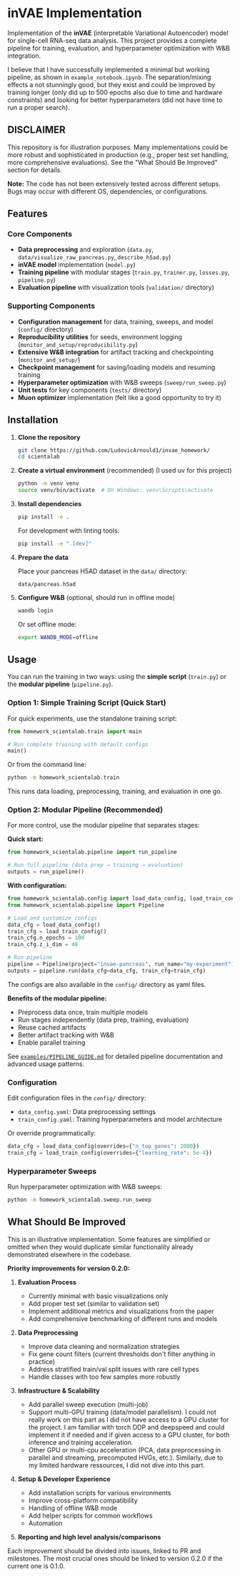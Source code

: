# inVAE Implementation

Implementation of the **inVAE** (interpretable Variational Autoencoder) model for single-cell RNA-seq data analysis. This project provides a complete pipeline for training, evaluation, and hyperparameter optimization with W&B integration.

 I believe that I have successfully implemented a minimal but working pipeline, as shown in `example_notebook.ipynb`. The separation/mixing effects a not stunningly good, but they exist and could be improved by training longer (only did up to 500 epochs also due to time and hardware constraints) and looking for better hyperparameters (did not have time to run a proper search).

## DISCLAIMER

This repository is for illustration purposes. Many implementations could be more robust and sophisticated in production (e.g., proper test set handling, more comprehensive evaluations). See the "What Should Be Improved" section for details.

**Note:** The code has not been extensively tested across different setups. Bugs may occur with different OS, dependencies, or configurations.

## Features

### Core Components
- **Data preprocessing** and exploration (`data.py`, `data/visualize_raw_pancreas.py`, `describe_h5ad.py`)
- **inVAE model** implementation (`model.py`)
- **Training pipeline** with modular stages (`train.py`, `trainer.py`, `losses.py`, `pipeline.py`)
- **Evaluation pipeline** with visualization tools (`validation/` directory)

### Supporting Components
- **Configuration management** for data, training, sweeps, and model (`config/` directory)
- **Reproducibility utilities** for seeds, environment logging (`monitor_and_setup/reproducibility.py`)
- **Extensive W&B integration** for artifact tracking and checkpointing (`monitor_and_setup/`)
- **Checkpoint management** for saving/loading models and resuming training
- **Hyperparameter optimization** with W&B sweeps (`sweep/run_sweep.py`)
- **Unit tests** for key components (`tests/` directory)
- **Muon optimizer** implementation (felt like a good opportunity to try it)

## Installation

1. **Clone the repository**
   ```bash
   git clone https://github.com/LudovicArnould1/invae_homework/ 
   cd scientalab
   ```

2. **Create a virtual environment** (recommended) (I used uv for this project)
   ```bash
   python -m venv venv
   source venv/bin/activate  # On Windows: venv\Scripts\activate
   ```

3. **Install dependencies**
   ```bash
   pip install -e .
   ```

   For development with linting tools:
   ```bash
   pip install -e ".[dev]"
   ```

4. **Prepare the data**
   
   Place your pancreas H5AD dataset in the `data/` directory:
   ```
   data/pancreas.h5ad
   ```

5. **Configure W&B** (optional, should run in offline mode)
   ```bash
   wandb login
   ```

   Or set offline mode:
   ```bash
   export WANDB_MODE=offline
   ```

## Usage

You can run the training in two ways: using the **simple script** (`train.py`) or the **modular pipeline** (`pipeline.py`).

### Option 1: Simple Training Script (Quick Start)

For quick experiments, use the standalone training script:

```python
from homework_scientalab.train import main

# Run complete training with default configs
main()
```

Or from the command line:
```bash
python -m homework_scientalab.train
```

This runs data loading, preprocessing, training, and evaluation in one go.

### Option 2: Modular Pipeline (Recommended)

For more control, use the modular pipeline that separates stages:

**Quick start:**
```python
from homework_scientalab.pipeline import run_pipeline

# Run full pipeline (data prep → training → evaluation)
outputs = run_pipeline()
```

**With configuration:**
```python
from homework_scientalab.config import load_data_config, load_train_config
from homework_scientalab.pipeline import Pipeline

# Load and customize configs
data_cfg = load_data_config()
train_cfg = load_train_config()
train_cfg.n_epochs = 100
train_cfg.z_i_dim = 40

# Run pipeline
pipeline = Pipeline(project="invae-pancreas", run_name="my-experiment")
outputs = pipeline.run(data_cfg=data_cfg, train_cfg=train_cfg)
```

The configs are also available in the `config/` directory as yaml files.

**Benefits of the modular pipeline:**
- Preprocess data once, train multiple models
- Run stages independently (data prep, training, evaluation)
- Reuse cached artifacts
- Better artifact tracking with W&B
- Enable parallel training

See [`examples/PIPELINE_GUIDE.md`](examples/PIPELINE_GUIDE.md) for detailed pipeline documentation and advanced usage patterns.

### Configuration

Edit configuration files in the `config/` directory:
- `data_config.yaml`: Data preprocessing settings
- `train_config.yaml`: Training hyperparameters and model architecture

Or override programmatically:
```python
data_cfg = load_data_config(overrides={"n_top_genes": 2000})
train_cfg = load_train_config(overrides={"learning_rate": 5e-4})
```

### Hyperparameter Sweeps

Run hyperparameter optimization with W&B sweeps:

```bash
python -m homework_scientalab.sweep.run_sweep
```


## What Should Be Improved

This is an illustrative implementation. Some features are simplified or omitted when they would duplicate similar functionality already demonstrated elsewhere in the codebase.

**Priority improvements for version 0.2.0:**

1. **Evaluation Process**
   - Currently minimal with basic visualizations only
   - Add proper test set (similar to validation set)
   - Implement additional metrics and visualizations from the paper
   - Add comprehensive benchmarking of different runs and models

2. **Data Preprocessing**
   - Improve data cleaning and normalization strategies
   - Fix gene count filters (current thresholds don't filter anything in practice)
   - Address stratified train/val split issues with rare cell types
   - Handle classes with too few samples more robustly

3. **Infrastructure & Scalability**
   - Add parallel sweep execution (multi-job)
   - Support multi-GPU training (data/model parallelism). I could not really work on this part as I did not have access to a GPU cluster for the project. I am familiar with torch DDP and deepspeed and could implement it if needed and if given access to a GPU cluster, for both inference and training acceleration.
   - Other GPU or multi-cpu acceleration (PCA, data preprocessing in parallel and streaming, precomputed HVGs, etc.). Similarly, due to my limited hardware ressources, I did not dive into this part.

4. **Setup & Developer Experience**
   - Add installation scripts for various environments
   - Improve cross-platform compatibility
   - Handling of offline W&B mode
   - Add helper scripts for common workflows
   - Automation

5. **Reporting and high level analysis/comparisons**

Each improvement should be divided into issues, linked to PR and milestones. The most crucial ones should be linked to version 0.2.0 if the current one is 0.1.0.
